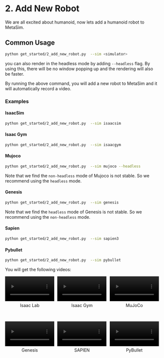 # 2. Add New Robot
We are all excited about humanoid, now lets add a humanoid robot to MetaSim.

## Common Usage

```bash
python get_started/2_add_new_robot.py  --sim <simulator>
```
you can also render in the headless mode by adding `--headless` flag. By using this, there will be no window popping up and the rendering will also be faster.

By running the above command, you will add a new robot to MetaSim and it will automatically record a video.


### Examples

#### IsaacSim
```bash
python get_started/2_add_new_robot.py  --sim isaacsim
```

#### Isaac Gym
```bash
python get_started/2_add_new_robot.py  --sim isaacgym
```

#### Mujoco
```bash
python get_started/2_add_new_robot.py  --sim mujoco --headless
```
Note that we find the `non-headless` mode of Mujoco is not stable. So we recommend using the `headless` mode.

#### Genesis
```bash
python get_started/2_add_new_robot.py  --sim genesis
```
Note that we find the `headless` mode of Genesis is not stable. So we recommend using the `non-headless` mode.

#### Sapien
```bash
python get_started/2_add_new_robot.py  --sim sapien3
```

#### Pybullet
```bash
python get_started/2_add_new_robot.py  --sim pybullet
```


You will get the following videos:

<div style="display: flex; flex-wrap: wrap; justify-content: space-between; gap: 10px;">
    <div style="display: flex; justify-content: space-between; width: 100%; margin-bottom: 20px;">
        <div style="width: 32%; text-align: center;">
            <video width="100%" autoplay loop muted playsinline>
                <source src="https://roboverse.wiki/_static/standard_output/2_add_new_robot_isaaclab.mp4" type="video/mp4">
            </video>
            <p style="margin-top: 5px;">Isaac Lab</p>
        </div>
        <div style="width: 32%; text-align: center;">
            <video width="100%" autoplay loop muted playsinline>
                <source src="https://roboverse.wiki/_static/standard_output/2_add_new_robot_isaacgym.mp4" type="video/mp4">
            </video>
            <p style="margin-top: 5px;">Isaac Gym</p>
        </div>
        <div style="width: 32%; text-align: center;">
            <video width="100%" autoplay loop muted playsinline>
                <source src="https://roboverse.wiki/_static/standard_output/2_add_new_robot_mujoco.mp4" type="video/mp4">
            </video>
            <p style="margin-top: 5px;">MuJoCo</p>
        </div>
    </div>
    <div style="display: flex; justify-content: space-between; width: 100%;">
        <div style="width: 32%; text-align: center;">
            <video width="100%" autoplay loop muted playsinline>
                <source src="https://roboverse.wiki/_static/standard_output/2_add_new_robot_genesis.mp4" type="video/mp4">
            </video>
            <p style="margin-top: 5px;">Genesis</p>
        </div>
        <div style="width: 32%; text-align: center;">
            <video width="100%" autoplay loop muted playsinline>
                <source src="https://roboverse.wiki/_static/standard_output/2_add_new_robot_sapien3.mp4" type="video/mp4">
            </video>
            <p style="margin-top: 5px;">SAPIEN</p>
        </div>
        <div style="width: 32%; text-align: center;">
            <video width="100%" autoplay loop muted playsinline>
                <source src="https://roboverse.wiki/_static/standard_output/2_add_new_robot_pybullet.mp4" type="video/mp4">
            </video>
            <p style="margin-top: 5px;">PyBullet</p>
        </div>
    </div>
</div>
